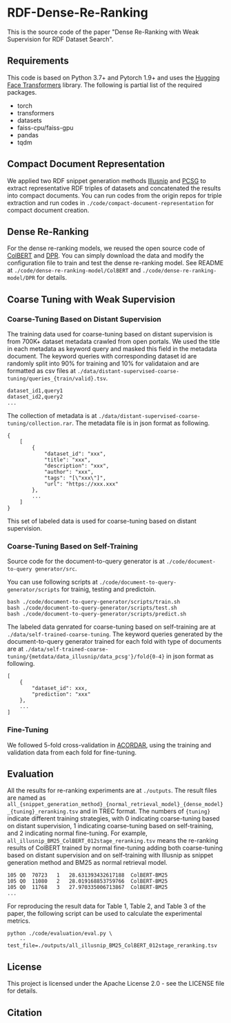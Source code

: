 # RDF-Dense-Re-Ranking
This is the source code of the paper "Dense Re-Ranking with Weak Supervision for RDF Dataset Search".

## Requirements

This code is based on Python 3.7+ and Pytorch 1.9+ and uses the [Hugging Face Transformers](https://github.com/huggingface/transformers) library. The following is partial list of the required packages.

- torch
- transformers
- datasets
- faiss-cpu/faiss-gpu
- pandas
- tqdm

## Compact Document Representation

We applied two RDF snippet generation methods [Illusnip](https://github.com/nju-websoft/BANDAR/blob/master/code/src/snippetAlgorithm/IlluSnip.java) and [PCSG](https://github.com/nju-websoft/PCSG) to extract representative RDF triples of datasets and concatenated the results into compact documents. You can run codes from the origin repos for triple extraction and run codes in `./code/compact-document-representation` for compact document creation.

## Dense Re-Ranking

For the dense re-ranking models, we reused the open source code of [ColBERT](https://github.com/stanford-futuredata/ColBERT) and [DPR](https://github.com/facebookresearch/DPR). You can simply download the data and modify the configuration file to train and test the dense re-ranking model. See README at `./code/dense-re-ranking-model/ColBERT` and `./code/dense-re-ranking-model/DPR` for details.

## Coarse Tuning with Weak Supervision

### Coarse-Tuning Based on Distant Supervision
The training data used for coarse-tuning based on distant supervision is from 700K+ dataset metadata crawled from open portals. We used the title in each metadata as keyword query and masked this field in the metadata document. The keyword queries with corresponding dataset id are randomly split into 90% for training and 10% for validataion and are formatted as csv files at `./data/distant-supervised-coarse-tuning/queries_{train/valid}.tsv`.
```
dataset_id1,query1
dataset_id2,query2
...
```
The collection of metadata is at `./data/distant-supervised-coarse-tuning/collection.rar`. The metadata file is in json format as following.

```
{
    [
        {
            "dataset_id": "xxx",
            "title": "xxx",
            "description": "xxx",
            "author": "xxx",
            "tags": "[\"xxx\"]",
            "url": "https://xxx.xxx"
        },
        ...
    ]
}
```

This set of labeled data is used for coarse-tuning based on distant supervision.

### Coarse-Tuning Based on Self-Training

Source code for the document-to-query generator is at `./code/document-to-query generator/src`.

You can use following scripts at `./code/document-to-query-generator/scripts` for trainig, testing and predictoin. 
```
bash ./code/document-to-query-generator/scripts/train.sh
bash ./code/document-to-query-generator/scripts/test.sh
bash ./code/document-to-query-generator/scripts/predict.sh
```

The labeled data genrated for coarse-tuning based on self-training are at `./data/self-trained-coarse-tuning`. The keyword queries generated by the document-to-query generator trained for each fold with type of documents are at `./data/self-trained-coarse-tuning/{metdata/data_illusnip/data_pcsg'}/fold{0-4}` in json format as following.

```
[
    {
        "dataset_id": xxx, 
        "prediction": "xxx"
    },
    ...
]
```

### Fine-Tuning

We followed 5-fold cross-validation in [ACORDAR](https://github.com/nju-websoft/ACORDAR/tree/main/Data/Splits%20for%20Cross%20Validation), using the training and validation data from each fold for fine-tuning.


## Evaluation
All the results for re-ranking experiments are at `./outputs`. The result files are named as `all_{snippet_generation_method}_{normal_retrieval_model}_{dense_model}_{tuning}_reranking.tsv` and in TREC format. The numbers of `{tuning}` indicate different training strategies, with 0 indicating coarse-tuning based on distant supervision, 1 indicating coarse-tuning based on self-training, and 2 indicating normal fine-tuning. For example, `all_illusnip_BM25_ColBERT_012stage_reranking.tsv` means the re-ranking results of ColBERT trained by normal fine-tuning adding both coarse-tuning based on distant supervision and on self-training with Illusnip as snippet generation method and BM25 as normal retrieval model.
```
105	Q0	70723	1	28.631393432617188	ColBERT-BM25
105	Q0	11080	2	28.019168853759766	ColBERT-BM25
105	Q0	11768	3	27.970335006713867	ColBERT-BM25
...
```

For reproducing the result data for Table 1, Table 2, and Table 3 of the paper, the following script can be used to calculate the experimental metrics.

```
python ./code/evaluation/eval.py \
    --test_file=./outputs/all_illusnip_BM25_ColBERT_012stage_reranking.tsv
```
## License
This project is licensed under the Apache License 2.0 - see the LICENSE file for details.

## Citation
